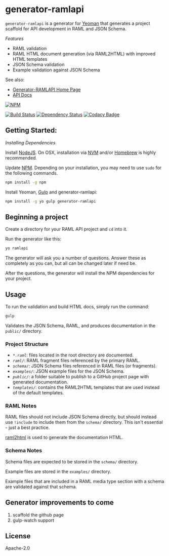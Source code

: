 # generator-ramlapi

`generator-ramlapi` is a generator for [Yeoman](http://yeoman.io) that generates a project scaffold for API development in RAML and JSON Schema.

*Features*

* RAML validation
* RAML HTML document generation (via RAML2HTML) with improved HTML templates
* JSON Schema validation
* Example validation against JSON Schema

See also:

* [Generator-RAMLAPI Home Page](http://www.markmorga.com/generator-ramlapi)
* [API Docs](http://www.markmorga.com/generator-ramlapi/generator-ramlapi/0.2.4/index)

[![NPM](https://nodei.co/npm/generator-ramlapi.png)](https://npmjs.org/package/generator-ramlapi)

[![Build Status](https://travis-ci.org/mmorga/generator-ramlapi.svg?branch=master)](https://travis-ci.org/mmorga/generator-ramlapi)
[![Dependency Status](https://david-dm.org/mmorga/generator-ramlapi.svg)](https://david-dm.org/mmorga/generator-ramlapi)
[![Codacy Badge](http://api.codacy.com:80/project/badge/0f44e2c1d52e418fb9a36cc9dacfef21)](https://www.codacy.com/app/markmorga/generator-ramlapi)


## Getting Started:

*Installing Dependencies*

Install [NodeJS](https://nodejs.org/download/). On OSX, installation via [NVM](https://www.npmjs.com/package/nvm) and/or [Homebrew](brew.sh) is highly recommended.

Update [NPM](https://www.npmjs.com). Depending on your installation, you may need to use `sudo` for the following commands.

```bash
npm install -g npm
```

Install Yeoman, [Gulp](gulpjs.com) and generator-ramlapi:

```bash
npm install -g yo gulp generator-ramlapi
```

## Beginning a project

Create a directory for your RAML API project and `cd` into it.

Run the generator like this:

```bash
yo ramlapi
```

The generator will ask you a number of questions. Answer these as completely as you can, but all can be changed later if need be.

After the questions, the generator will install the NPM dependencies for your project.

## Usage

To run the validation and build HTML docs, simply run the command:

```bash
gulp
```

Validates the JSON Schema, RAML, and produces documentation in the `public/` directory.

### Project Structure

* *`*.raml`*: files located in the root directory are documented.
* *`raml/`*: RAML fragment files referenced by the primary RAML.
* *`schema/`*: JSON Schema files referenced in RAML files (or fragments).
* *`examples/`*: JSON example files for the JSON Schema.
* *`public/`*: a folder suitable to publish to a GitHub project page with generated documentation.
* *`templates/`*: contains the RAML2HTML templates that are used instead of the default templates.

### RAML Notes

RAML files should not include JSON Schema directly, but should instead use `!include` to include them from the `schema/` directory. This isn't essential - just a best practice.

[raml2html](https://github.com/kevinrenskers/raml2html) is used to generate the documentation HTML.

### Schema Notes

Schema files are expected to be stored in the `schema/` directory.

Example files are stored in the `examples/` directory.

Example files that are included in a RAML media type section with a schema are validated against that schema.

## Generator improvements to come

1. scaffold the github page
2. gulp-watch support

## License

Apache-2.0
